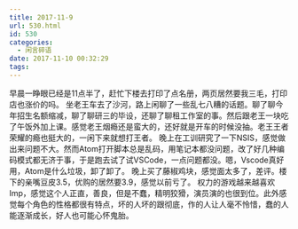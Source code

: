 ```yaml
---
title: 2017-11-9
url: 530.html
id: 530
categories:
  - 闲言碎语
date: 2017-11-10 00:32:29
tags:
---
```


早晨一睁眼已经是11点半了，赶忙下楼去打印了点名册，两页居然要我三毛，打印店也涨价的吗。 坐老王车去了沙河，路上闲聊了一些乱七八糟的话题。聊了聊今年招生名额缩减，聊了聊研三的毕设，还聊了聊租工作室的事。然后跟老王一块吃了午饭外加上课。感觉老王烟瘾还是蛮大的，还好就是开车的时候没抽。老王王者荣耀的瘾也挺大的，一闲下来就想打王者。 晚上在工训研究了一下NSIS，感觉做出来问题不大。然而Atom打开脚本总是乱码，用笔记本都没问题，改了好几种编码模式都无济于事，于是跑去试了试VSCode，一点问题都没。嗯，Vscode真好用，Atom是什么垃圾，卸了卸了。 晚上买了藤椒鸡块，感觉面太多了，差评。楼下的亲嘴豆皮3.5，优购的居然要3.9，感觉以前亏了。 权力的游戏越来越喜欢Imp，感觉这个人正直，善良，但是不蠢，精明狡猾，演员演的也很到位。此外感觉每个角色的性格都很有特点，坏的人坏的跟彻底，作的人让人毫不怜惜，蠢的人能逐渐成长，好人也可能心怀鬼胎。